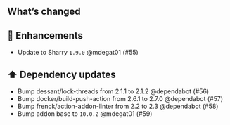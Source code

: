 ## What’s changed
## 🚀 Enhancements

- Update to Sharry `1.9.0` @mdegat01 (#55)

## ⬆️ Dependency updates

- Bump dessant/lock-threads from 2.1.1 to 2.1.2 @dependabot (#56)
- Bump docker/build-push-action from 2.6.1 to 2.7.0 @dependabot (#57)
- Bump frenck/action-addon-linter from 2.2 to 2.3 @dependabot (#58)
- Bump addon base to `10.0.2` @mdegat01 (#59)
